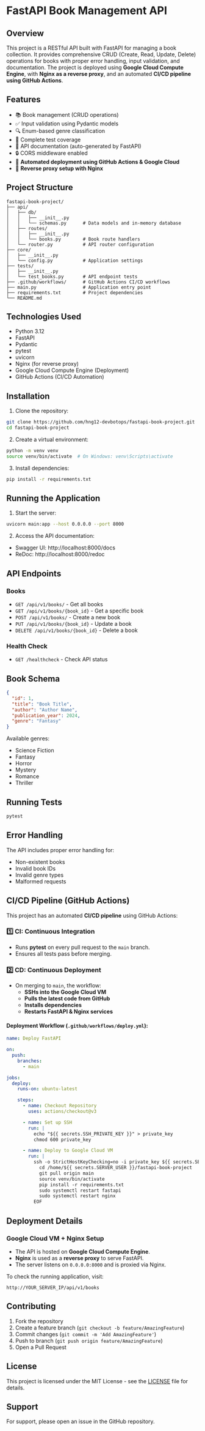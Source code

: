 # FastAPI Book Management API

## Overview

This project is a RESTful API built with FastAPI for managing a book collection. It provides comprehensive CRUD (Create, Read, Update, Delete) operations for books with proper error handling, input validation, and documentation. The project is deployed using **Google Cloud Compute Engine**, with **Nginx as a reverse proxy**, and an automated **CI/CD pipeline using GitHub Actions**.

## Features

- 📚 Book management (CRUD operations)
- ✅ Input validation using Pydantic models
- 🔍 Enum-based genre classification
- 🧪 Complete test coverage
- 📝 API documentation (auto-generated by FastAPI)
- 🔒 CORS middleware enabled
- 🚀 **Automated deployment using GitHub Actions & Google Cloud**
- 🔄 **Reverse proxy setup with Nginx**

## Project Structure

```
fastapi-book-project/
├── api/
│   ├── db/
│   │   ├── __init__.py
│   │   └── schemas.py      # Data models and in-memory database
│   ├── routes/
│   │   ├── __init__.py
│   │   └── books.py        # Book route handlers
│   └── router.py           # API router configuration
├── core/
│   ├── __init__.py
│   └── config.py           # Application settings
├── tests/
│   ├── __init__.py
│   └── test_books.py       # API endpoint tests
├── .github/workflows/      # GitHub Actions CI/CD workflows
├── main.py                 # Application entry point
├── requirements.txt        # Project dependencies
└── README.md
```

## Technologies Used

- Python 3.12
- FastAPI
- Pydantic
- pytest
- uvicorn
- Nginx (for reverse proxy)
- Google Cloud Compute Engine (Deployment)
- GitHub Actions (CI/CD Automation)

## Installation

1. Clone the repository:

```bash
git clone https://github.com/hng12-devbotops/fastapi-book-project.git
cd fastapi-book-project
```

2. Create a virtual environment:

```bash
python -m venv venv
source venv/bin/activate  # On Windows: venv\Scripts\activate
```

3. Install dependencies:

```bash
pip install -r requirements.txt
```

## Running the Application

1. Start the server:

```bash
uvicorn main:app --host 0.0.0.0 --port 8000
```

2. Access the API documentation:

- Swagger UI: http://localhost:8000/docs
- ReDoc: http://localhost:8000/redoc

## API Endpoints

### Books

- `GET /api/v1/books/` - Get all books
- `GET /api/v1/books/{book_id}` - Get a specific book
- `POST /api/v1/books/` - Create a new book
- `PUT /api/v1/books/{book_id}` - Update a book
- `DELETE /api/v1/books/{book_id}` - Delete a book

### Health Check

- `GET /healthcheck` - Check API status

## Book Schema

```json
{
  "id": 1,
  "title": "Book Title",
  "author": "Author Name",
  "publication_year": 2024,
  "genre": "Fantasy"
}
```

Available genres:

- Science Fiction
- Fantasy
- Horror
- Mystery
- Romance
- Thriller

## Running Tests

```bash
pytest
```

## Error Handling

The API includes proper error handling for:

- Non-existent books
- Invalid book IDs
- Invalid genre types
- Malformed requests

## CI/CD Pipeline (GitHub Actions)

This project has an automated **CI/CD pipeline** using GitHub Actions:

### **1️⃣ CI: Continuous Integration**

- Runs **pytest** on every pull request to the `main` branch.
- Ensures all tests pass before merging.

### **2️⃣ CD: Continuous Deployment**

- On merging to `main`, the workflow:
  - **SSHs into the Google Cloud VM**
  - **Pulls the latest code from GitHub**
  - **Installs dependencies**
  - **Restarts FastAPI & Nginx services**

#### **Deployment Workflow (`.github/workflows/deploy.yml`):**

```yaml
name: Deploy FastAPI

on:
  push:
    branches:
      - main

jobs:
  deploy:
    runs-on: ubuntu-latest

    steps:
      - name: Checkout Repository
        uses: actions/checkout@v3

      - name: Set up SSH
        run: |
          echo "${{ secrets.SSH_PRIVATE_KEY }}" > private_key
          chmod 600 private_key

      - name: Deploy to Google Cloud VM
        run: |
          ssh -o StrictHostKeyChecking=no -i private_key ${{ secrets.SERVER_USER }}@${{ secrets.SERVER_IP }} << 'EOF'
            cd /home/${{ secrets.SERVER_USER }}/fastapi-book-project
            git pull origin main
            source venv/bin/activate
            pip install -r requirements.txt
            sudo systemctl restart fastapi
            sudo systemctl restart nginx
          EOF
```

## Deployment Details

### **Google Cloud VM + Nginx Setup**

- The API is hosted on **Google Cloud Compute Engine**.
- **Nginx** is used as a **reverse proxy** to serve FastAPI.
- The server listens on `0.0.0.0:8000` and is proxied via Nginx.

To check the running application, visit:

```
http://YOUR_SERVER_IP/api/v1/books
```

## Contributing

1. Fork the repository
2. Create a feature branch (`git checkout -b feature/AmazingFeature`)
3. Commit changes (`git commit -m 'Add AmazingFeature'`)
4. Push to branch (`git push origin feature/AmazingFeature`)
5. Open a Pull Request

## License

This project is licensed under the MIT License - see the [LICENSE](LICENSE) file for details.

## Support

For support, please open an issue in the GitHub repository.
